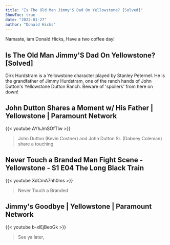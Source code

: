 ```yaml
---
title: "Is The Old Man Jimmy'S Dad On Yellowstone? [Solved]"
ShowToc: true 
date: "2022-01-27"
author: "Donald Hicks" 
---
```


Namaste, iam Donald Hicks, Have a two coffee day!
## Is The Old Man Jimmy'S Dad On Yellowstone? [Solved]
Dirk Hurdstram is a Yellowstone character played by Stanley Peternel. He is the grandfather of Jimmy Hurdstram, one of the ranch hands of John Dutton's Yellowstone Dutton Ranch. Beware of 'spoilers' from here on down!

## John Dutton Shares a Moment w/ His Father | Yellowstone | Paramount Network
{{< youtube AYhJmSOfTlw >}}
>John Dutton (Kevin Costner) and John Dutton Sr. (Dabney Coleman) share a touching 

## Never Touch a Branded Man Fight Scene - Yellowstone - S1 E04 The Long Black Train
{{< youtube XdCmA7hh0ms >}}
>Never Touch a Branded 

## Jimmy's Goodbye | Yellowstone | Paramount Network
{{< youtube b-xlEjBeoGk >}}
>See ya later, 

